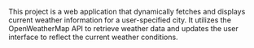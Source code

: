 This project is a web application that dynamically fetches and displays current weather information for a user-specified city. It utilizes the OpenWeatherMap API to retrieve weather data and updates the user interface to reflect the current weather conditions.
